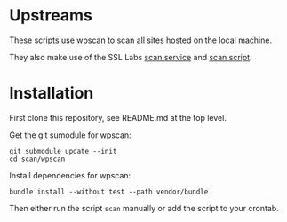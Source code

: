 Upstreams
=========

These scripts use [wpscan](https://github.com/wpscanteam/wpscan) to scan all sites hosted on the local machine.

They also make use of the SSL Labs [scan service](https://www.ssllabs.com/) and [scan script](https://github.com/ssllabs/ssllabs-scan).

Installation
==============

First clone this repository, see README.md at the top level.

Get the git sumodule for wpscan:

	git submodule update --init
	cd scan/wpscan

Install dependencies for wpscan:

	bundle install --without test --path vendor/bundle

Then either run the script ```scan``` manually or add the script to your crontab.
